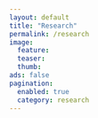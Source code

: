 ```yaml
---
layout: default
title: "Research"
permalink: /research
image:
  feature: 
  teaser:
  thumb:
ads: false  
pagination: 
  enabled: true
  category: research
---
```


